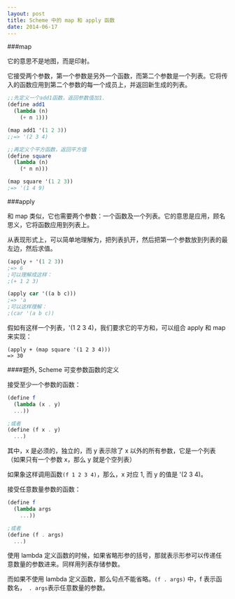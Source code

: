 ```yaml
---
layout: post
title: Scheme 中的 map 和 apply 函数
date: 2014-06-17
---
```


###map

它的意思不是地图，而是印射。

它接受两个参数，第一个参数是另外一个函数，而第二个参数是一个列表。它将传入的函数应用到第二个参数的每一个成员上，并返回新生成的列表。

```scheme
;;先定义一个add1函数，返回参数值加1.
(define add1
  (lambda (n)
    (+ n 1)))

(map add1 '(1 2 3))
;;=> '(2 3 4)

;;再定义个平方函数，返回平方值
(define square
  (lambda (n)
    (* n n)))

(map square '(1 2 3))
;=> '(1 4 9)
```

###apply

和 map 类似，它也需要两个参数：一个函数及一个列表。它的意思是应用，顾名思义，它将函数应用到列表上。

从表现形式上，可以简单地理解为，把列表扒开，然后把第一个参数放到列表的最左边，然后求值。

```scheme
(apply + '(1 2 3))
;=> 6
;可以理解成这样：
;(+ 1 2 3)

(apply car '((a b c)))
;=> 'a
;可以这样理解：
;(car '(a b c))
```

假如有这样一个列表，'(1 2 3 4)，我们要求它的平方和，可以组合 apply 和 map 来实现：

    (apply + (map square '(1 2 3 4)))
    => 30

####题外, Scheme 可变参数函数的定义

接受至少一个参数的函数：

```scheme
(define f
  (lambda (x . y)
  ...))

;或者
(define (f x . y)
  ...)
```
其中，x 是必须的，独立的，而 y 表示除了 x 以外的所有参数，它是一个列表（如果只有一个参数 x，那么 y 就是个空列表）

如果象这样调用函数`(f 1 2 3 4)`，那么，x 对应 1, 而 y 的值是 '(2 3 4)。


接受任意数量参数的函数：

```scheme
(define f
  (lambda args
    ...))

;或者
(define (f . args)
  ...)
```

使用 lambda 定义函数的时候，如果省略形参的括号，那就表示形参可以传递任意数量的参数进来。同样用列表存储参数。

而如果不使用 lambda 定义函数，那么句点不能省略。`(f . args)` 中，f 表示函数名，` . args`表示任意数量的参数。